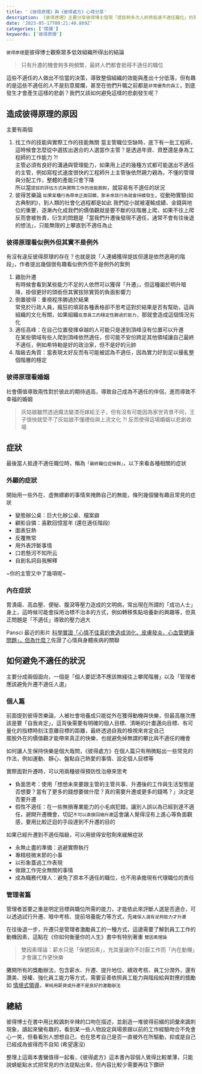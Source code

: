 ```yaml
---
title: '《彼得原理》與《彼得處方》心得分享'
description: 《彼得原理》主要分享彼得博士發現「提拔夠多次人終將抵達不適任職位」的現象，這導致整個組織效能低落，而《彼得處分》則是彼得博士設法提出處方解決不適任的問題
date: '2023-05-17T00:21:40.869Z'
categories: ['閱讀']
keywords: ['彼得原理']
---
```

`彼得原理`是彼得博士觀察眾多低效組織所得出的結論
> 只有升遷的機會夠多夠頻繁，最終人們都會抵得不適任的職位

這些不適任的人做出不恰當的決策，導致整個組織的效能與產出十分低落，但有趣的是這些不適任的人不是刻意擺爛，甚至在他們升職之前都是`非常優秀的員工`，到底發生才會產生這樣的悲劇？我們又該如何避免這樣的悲劇發生呢？

## 造成彼得原理的原因
主要有兩個
1. 找工作的技能與實際工作的技能無關
當主管職位空缺時，底下有一批工程師，這時候會怎麼從中選拔出適合的人選當作主管？是透過年資、資歷還是身為工程師的工作能力 ?!  
主管必須有良好的溝通與管理能力，如果用上述的幾種方式都可能選出不適任的主管，例如寫程式速度很快的工程師升上主管後依然親力親為，不懂的管理與分配工作，整體的產能只會下降  
所以當`提拔的評估方式與實際工作的技能脫鉤`，就容易有不適任的狀況
2. 彼得苦樂論
`如果某種行為帶來正面回饋，那未來該行為就會持續發生`，從動物實驗(如古典制約)，到人類的社會化過程都是如此
我們從小就被灌輸成績、金錢與地位的重要，逐漸內化成我們的價值觀就是要不斷的往階層上爬，如果不往上爬反而會被咎責，衍生的問題是「當我們升遷後發現不適任，通常不會有往後退的想法」，只能無限的上攀直到不適任為止

### 彼得原理看似例外但其實不是例外
有沒有違反彼得原理的存在？也就是說「人連續獲得提拔但還是依然適用的階段」，作者提出幾個很有趣看似例外但不是例外的案例
1. 雞肋升遷  
有時候會看到某些能力不足的人依然可以獲得「升遷」，但這種屬於明升暗降，掛個更好的頭銜但其實拔除實質的負面影響力
2. 倒置彼得：重視程序勝過於結果  
常見於行政人員，瘋狂的填寫各種表格卻不思考這對於結果是否有幫助，這與組織的文化有關，如果組織`在意員工的穩定性勝過於能力`，那就會造成這個情況劣化  
3. 適任高峰：在自己位置發揮卓越的人可能只是達到頂峰沒有位置可以升遷  
在某些領域有些人爬到頂峰依然適任，但可能不安份跨足其他領域讓自己最終不適任，例如希特勒是好的政治家，但不是好的元帥
4. 階級去角質：當表現太好反而有可能被認為不適任，因為實力好到足以擾亂整個階層的穩定

### 彼得原理看婚姻
社會價值導致兩性對於彼此的期待過高，導致自己成為不適任的伴侶，進而導致不幸福的婚姻
> 灰姑娘雖然透過魔法變漂亮嫁給王子，但有沒有可能因為家世背景不同，王子很快就受不了灰姑娘不懂禮俗與上流文化 ?! 反而使得這場婚姻以悲劇收場


## 症狀
最後當人抵達不適任職位時，稱為`「最終職位症候群」`，以下來看各種相關的症狀
### 外顯的症狀
開始用一些外在、虛無縹緲的事情來掩飾自己的無能，條列幾個蠻有趣且常見的症狀
- 變態辦公桌：巨大化辦公桌、檔案癖
- 顧影自憐：喜歡回憶當年 (還在適任階段)
- 圖表狂熱
- 反覆無常
- 用外表評斷事情
- 口若懸河不知所云
- 自創名詞自我解釋

~你的主管又中了幾項呢~
### 內在症狀
胃潰瘍、高血壓、便秘、腹瀉等壓力造成的文明病，常出現在所謂的「成功人士」身上，這時候可能會採用治標不治本的方式，例如轉移焦點培養新的興趣等，但真正問題是「不適任」導致的壓力過大 

Pansci 最近的影片 [科學實證「心情不佳真的會造成消化、皮膚發炎、心血管健康問題」，但為什麼？](https://www.youtube.com/watch?v=cE9JacHPxPY)佐證了心情與身體疾病的關聯 

## 如何避免不適任的狀況
主要分成兩個面向，一個是「個人要認清不應該無綫往上攀爬階層」以及「管理者應該避免升遷不適任人選」
### 個人篇
前面提到彼得苦樂論，人被社會培養成只能從外在獲得動機與快樂，但最高層次應該是要「自我肯定」，這背後需要有明確的個人目標、清晰的計畫邁向目標、有可量化的指標時刻注意離目標的距離，最終透過自我的檢視來肯定自己  
擺脫外在的價值觀才能帶來真正的快樂，也就避免掉無謂的攀比與不適任的機會

如何讓人生保持快樂是個大哉問，《彼得處方》在個人篇只有稍微點出一些常見的作法，例如運動、靜心、盤點自己熱愛的事情、設定個人目標等

實際面對升遷時，可以用兩種彼得預防性治療來思考
- 負面思考：使用「想想未來要跟主管的主管共事、升遷後的工作與生活型態是否想要？當有了更多的錢想要做什麼？真的需要升遷或更多的錢嗎？」決定是否要升遷
- 假性不適任：在一些無損專業能力的小毛病犯錯，讓別人誤以為已經到達不適任，避開升遷機會，切記`不可以直接回絕升遷`這會讓人覺得沒有上進心等負面觀感，要用比較迂迴的手段達到不升遷的目的

如果已經升遷到不適任階級，可以用彼得安慰劑來緩解症狀
- 永無止盡的準備：逃避實際執行
- 專精枝微末節的小事
- 以形象蓋過工作表現
- 做跟工作完全無關的事情
- 成為職務代理人：避免了原本不適任的職位，也不用承擔現有代理職位的責任

### 管理者篇
管理者首要之重是明定目標與職位所需的能力，才能依此來評斷人選是否適合，可以透過試行升遷、暗中考核、提前培養能力等方式，先`確保人選有足夠能力才升遷`

在往後退一步，升遷只是管理者激勵員工的一種方式，這邊需要了解到員工工作的動機因素，這點在《你如何衡量你的人生》書中有特別著重 `雙因素理論`
> 雙因素理論：薪水只是「保健因素」，充其量讓你不討厭工作而「內在動機」才會讓工作更快樂

攤開所有的獎勵辦法，包含薪水、升遷、提升地位、績效考核、員工分潤外，還有讚美、授權、強化員工能力等方式，需要妥善依照員工能力與階段給與對應的獎勵如 [情境式領導](https://jctraining.co/situational-leadership-introduction/)，`單純用薪資或升遷不是良好的激勵辦法`

## 總結
彼得博士在書中用比較諷刺辛辣的口吻在描述，並創造一堆彼得前綴的詞彙來諷刺現象，讀起來蠻有趣的，看到某一些人物設定與場景跟以前的工作經驗吻合不免會心一笑，但看看別人想想自己，也在思考自己是否一直被外在所驅動，抑或是自己已經成為彼得而不自知 (希望還沒)

整理上這兩本書蠻值得一起看，《彼得處方》這本書內容個人覺得比較單薄，只能說蜻蜓點水式把常見的作法提點出來，但內容比較少需要再往下鑽研